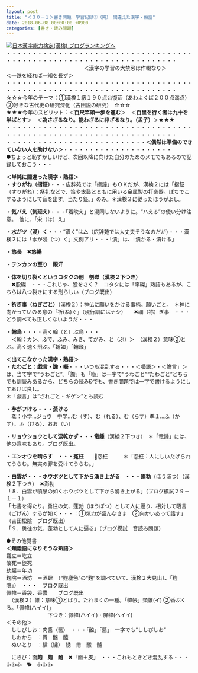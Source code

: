 ```yaml
---
layout: post
title: "＜３０－１＞書き問題　学習記録③（完）　間違えた漢字・熟語"
date: 2018-06-08 00:00:00 +0900
categories: [書き・読み問題]
---
```


[![](/syuusyuu9701/assets/images/＜３０－１＞書き問題-学習記録③（完）-間違えた漢字・熟語-br_c_3028_1.gif)](http://blog.with2.net/link.php?1659096:3028 "日本漢字能力検定(漢検) ブログランキングへ")[日本漢字能力検定(漢検) ブログランキングへ](http://blog.with2.net/link.php?1659096:3028)  
・・・・・・・・・・・・・・・・・・・・・・・・・・・・・・・・・・・・・・・・・・・・・・・・・・・・・・・・・・・・・・・・・・・・・  
　　　　　　　　　　　　　　　＜漢字の学習の大禁忌は作輟なり＞　　　　　＜一跌を経れば一知を長ず＞　　　　　  
・・・・・・・・・・・・・・・・・・・・・・・・・・・・・・・・・・・・・・・・・・・・・・・・・・・・・・・・・・・・・・・・・・・・・  
☆☆☆今年のテーマ：①漢検１級１９０点台復活（あわよくば２００点満点）　②好きな古代史の研究深化（古田説の研究）　☆☆☆  
★★★今年のスピリット：＜**百尺竿頭一歩を進む**＞　＜**百里を行く者は九十を半ばとす**＞　＜**為さざるなり。能わざるに非ざるなり。（孟子）**＞★★★  
・・・・・・・・・・・・・・・・・・・・・・・・・・・・・・・・・・・・・・・・・・・・・・・・・・・・・・・・・・・・・・・・・・・・・  
・・・・・・・・・・・・・・・・・・・・・・・・・・・**＜偶然は準備のできていない人を助けない＞**・・・・・・・・・・・・・・・・・・・・・  
●ちょっと恥ずかしいけど、次回以降に向けた自分のためのメモでもあるので記録しておこう・・・  
  
**＜単純に間違った漢字・熟語＞**  
**・すりがね（摺鉦）**・・・広辞苑では「擦鐘」もＯＫだが、漢検２には「摺鉦（すりがね）：祭礼などで、笛や太鼓とともに用いる金属製の打楽器。ばちでこするようにして音を出す。当たり鉦。」のみ。＊漢検２に従ったほうがよし。  
  
**・気バえ（気延え）**・・・「着映え」と混同しないように。“ハえる”の使い分け注意。　他に、「栄（は）え」  
  
**・水がツ（浸）く・**・・“漬く”は△（広辞苑では大丈夫そうなのだが）・・・漢検２には「水が浸（つ）く」文例アリ・・・「漬」は、「漬かる・漬ける」  
  
**・悠長　✖悠暢**  
  
**・テンカンの至り　靦汗**　  
  
**・体を切り裂くというコタクの刑　刳磔（漢検２下つき）**　  
　✖股磔　・・・これじゃ、股をさく？　コタクには「辜磔」熟語もあるが、こちらは八つ裂きにする刑らしい（ブログ既出）  
  
**・祈ぎ事（ねぎごと）**（漢検２）：神仏に願いをかける事柄。願いごと。　＊神に向かっていのる意の「祈(ね)ぐ」（現行訓にはナシ）　　✖禰（祢）ぎ事　・・・どう調べても正しくないようだ・・・  
  
**・翰鳥**・・・・高く翰（と）ぶ鳥・・・  
　＜翰：カン、ふで、ふみ、みき、てがみ、と（ぶ）＞　（漢検２）意味②とぶ。高く速く飛ぶ。「翰如」「翰飛」   
  
**＜出てこなかった漢字・熟語＞**  
**・たわごと：戯言・譫・囈**・・・いつも混乱する・・・＜囈語＞・＜譫言」＞は、当て字で“うわごと”。「譫」も「囈」は一字で“うわごと”“たわごと”どちらでも訓読みあるから、どちらの読みÐでも、書き問題では一字で書けるようにしておけば良し。  
＊「戯言」は“ざれごと・ギゲン”とも読む  
  
**・芋がフける・・・蒸ける**  
　蒸：小学…ジョウ　中学…む（す）、む（れる）、む（らす）準１…ふ（かす）、ふ（ける）、おお（い）  
  
**・リョウショウとして涙乾かず・・・竜鍾**（漢検２下つき）　＊「竜鍾」には、他の意味もあり。ブログ既出。  
  
**・エンオウを晴らす　・・・冤枉**　　🔺怨枉　　　＊「怨枉：人にしいたげられてうらむ。無実の罪を受けてうらむ。」  
  
**・白雲が・・・ホウボツとして下から湧き上がる　・・・蓬勃**（ほうぼつ）（漢検２下つき）　✖澎勃  
「８．白雲が噴泉の如くホウボツとして下から湧き上がる」（ブログ模試２９－１－１）  
「七書を得たり。勇往の気、蓬勃（ほうぼつ）として人に逼り、相対して晤言（ごげん）するが如く・・・：①気力が盛んなさま　②向かいあって話す」（吉田松陰　ブログ既出）  
「９．勇往の気、蓬勃として人に逼る」（ブログ模試　音読み問題）  
  
●その他覚書  
**＜類義語になりそうな熟語＞**  
聳立＝屹立　  
浪死＝徒死　  
劫臈＝年功　  
麴院＝酒坊　＝酒肆　（“麴塵色”の“麴”を調べていて、漢検２大見出し「麴院」）　・・・　ブログ既出  
佩幃＝香袋、香囊　　ブログ既出  
　（漢検２）帷：意味①とばり。たれまくの一種。「幃帳」類帷(イ) ②香ぶくろ。「佩幃(ハイイ)」  
　　　　　　　　下つき：佩幃(ハイイ)・屏幃(ヘイイ)  
＜その他＞  
　ししびしお：肉醬（醤）　・・・「醢」「醬」　一字でも“ししびしお”  
　しおから　：胥　醢　醯  
　ぬいとり　：繍（繡）　綉　黹　黻　黼  
  
　にきび：**面皰　皰　靤**　✖「面＋皮」　・・・これもときどき混乱する・・・  
👍👍👍　🐕　👍👍👍